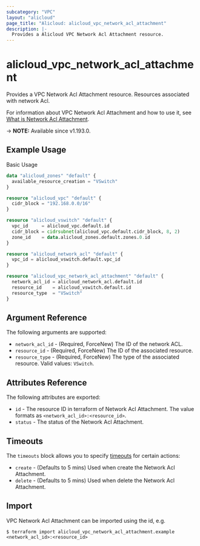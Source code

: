 ```yaml
---
subcategory: "VPC"
layout: "alicloud"
page_title: "Alicloud: alicloud_vpc_network_acl_attachment"
description: |-
  Provides a Alicloud VPC Network Acl Attachment resource.
---
```


# alicloud_vpc_network_acl_attachment

Provides a VPC Network Acl Attachment resource. Resources associated with network Acl.

For information about VPC Network Acl Attachment and how to use it, see [What is Network Acl Attachment](https://www.alibabacloud.com/help/en/virtual-private-cloud/latest/associatenetworkacl).

-> **NOTE:** Available since v1.193.0.

## Example Usage

Basic Usage

```terraform
data "alicloud_zones" "default" {
  available_resource_creation = "VSwitch"
}

resource "alicloud_vpc" "default" {
  cidr_block = "192.168.0.0/16"
}

resource "alicloud_vswitch" "default" {
  vpc_id     = alicloud_vpc.default.id
  cidr_block = cidrsubnet(alicloud_vpc.default.cidr_block, 8, 2)
  zone_id    = data.alicloud_zones.default.zones.0.id
}

resource "alicloud_network_acl" "default" {
  vpc_id = alicloud_vswitch.default.vpc_id
}

resource "alicloud_vpc_network_acl_attachment" "default" {
  network_acl_id = alicloud_network_acl.default.id
  resource_id    = alicloud_vswitch.default.id
  resource_type  = "VSwitch"
}
```

## Argument Reference

The following arguments are supported:

* `network_acl_id` - (Required, ForceNew) The ID of the network ACL.
* `resource_id` - (Required, ForceNew) The ID of the associated resource.
* `resource_type` - (Required, ForceNew) The type of the associated resource. Valid values: `VSwitch`.

## Attributes Reference

The following attributes are exported:

* `id` - The resource ID in terraform of Network Acl Attachment. The value formats as `<network_acl_id>:<resource_id>`.
* `status` - The status of the Network Acl Attachment.

## Timeouts

The `timeouts` block allows you to specify [timeouts](https://www.terraform.io/docs/configuration-0-11/resources.html#timeouts) for certain actions:
* `create` - (Defaults to 5 mins) Used when create the Network Acl Attachment.
* `delete` - (Defaults to 5 mins) Used when delete the Network Acl Attachment.

## Import

VPC Network Acl Attachment can be imported using the id, e.g.

```shell
$ terraform import alicloud_vpc_network_acl_attachment.example <network_acl_id>:<resource_id>
```